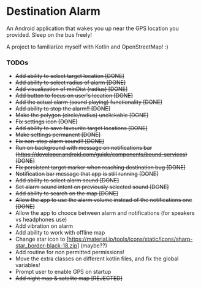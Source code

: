 # Destination Alarm

An Android application that wakes you up near the GPS location you provided. Sleep on the bus freely!

A project to familiarize myself with Kotlin and OpenStreetMap! :)

### TODOs
* <del>Add ability to select target location [DONE]</del>
* <del>Add ability to select radius of alarm [DONE]</del>
* <del>Add visualization of minDist (radius) [DONE]</del>
* <del>Add button to focus on user's location [DONE]</del>
* <del>Add the actual alarm (sound playing) functionality [DONE]</del>
* <del>Add ability to stop the alarm!! [DONE]</del>
* <del>Make the polygon (circle/radius) unclickable [DONE]</del>
* <del>Fix settings icon [DONE]</del>
* <del>Add ability to save favourite target locations [DONE]</del>
* <del>Make settings permanent [DONE]</del>
* <del>Fix non-stop alarm sound!! [DONE]</del>
* <del>Run on background with message on notifications bar (https://developer.android.com/guide/components/bound-services) [DONE]</del>
* <del>Fix persistent target marker when reaching destination bug [DONE]</del>
* <del>Notification bar message that app is still running [DONE]</del>
* <del>Add ability to select alarm sound [DONE]</del>
* <del>Set alarm sound intent on previously selected sound [DONE]</del>
* <del>Add ability to search on the map [DONE]</del>
* <del>Allow the app to use the alarm volume instead of the notifications one [DONE]</del>
* Allow the app to chooce between alarm and notifications (for speakers vs headphones use)
* Add vibration on alarm
* Add ability to work with offline map
* Change star icon to [https://material.io/tools/icons/static/icons/sharp-star_border-black-18.zip]  (maybe??)
* Add routine for non permitted permissions!
* Move the extra classes on different kotlin files, and fix the global variables!
* Prompt user to enable GPS on startup
* <del>Add night map & satelite map [REJECTED]</del>
